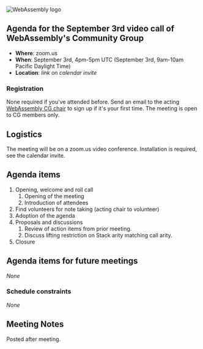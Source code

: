![WebAssembly logo](/images/WebAssembly.png)

## Agenda for the September 3rd video call of WebAssembly's Community Group

- **Where**: zoom.us
- **When**: September 3rd, 4pm-5pm UTC (September 3rd, 9am-10am Pacific Daylight Time)
- **Location**: *link on calendar invite*

### Registration

None required if you've attended before. Send an email to the acting [WebAssembly CG chair](mailto:webassembly-cg-chair@chromium.org)
to sign up if it's your first time. The meeting is open to CG members only.

## Logistics

The meeting will be on a zoom.us video conference.
Installation is required, see the calendar invite.

## Agenda items

1. Opening, welcome and roll call
    1. Opening of the meeting
    1. Introduction of attendees
1. Find volunteers for note taking (acting chair to volunteer)
1. Adoption of the agenda
1. Proposals and discussions
    1. Review of action items from prior meeting.
    1. Discuss lifting restriction on Stack arity matching call arity.
1. Closure

## Agenda items for future meetings

*None*

### Schedule constraints

*None*

## Meeting Notes

Posted after meeting.
